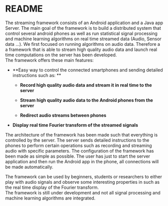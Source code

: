 # README #

The streaming framework consists of an Android application and a Java app Server. The main goal of the framework is to build a distributed system that control several android phones as well as run statistical signal processing and machine learning algorithms on real time streamed data (Audio, Sensor data ...).
We first focused on running algorithms on audio data. Therefore a a framework that is able to stream high quality audio data and launch real time computations on the server has been developed.   
The framework offers these main features:

* **Easy way to control the connected smartphones and sending detailed instructions such as: **

     * **Record high quality audio data and stream it in real time to the server**

     * **Stream high quality audio data to the Android phones from the server**

     * **Redirect audio streams between phones**

* **Display real time Fourier transform of the streamed signals**

The architecture of the framework has been made such that everything is controlled by the server. The server sends detailed instructions to the phones to perform certain operations such as recording and streaming audio with specific parameters. 
The configuration of the framework has been made as simple as possible. The user has just to start the server application and then run the Android app in the phone, all connections will be made automatically.

The framework can be used by beginners, students or researchers to either play with audio signals and observe some interesting properties in such as the real time display of the Fourier transform.   
The framework is still under development and not all signal processing and machine learning algorithms are integrated.
